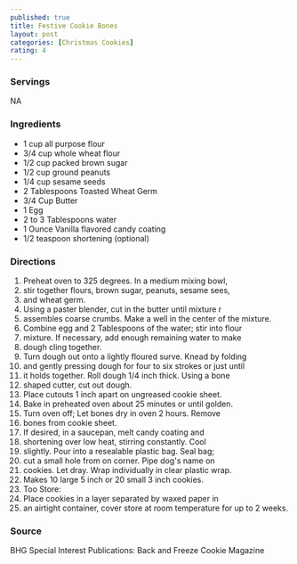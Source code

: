```yaml
---
published: true
title: Festive Cookie Bones
layout: post
categories: [Christmas Cookies]
rating: 4
---
```

### Servings
NA

### Ingredients
- 1 cup all purpose flour
- 3/4 cup whole wheat flour
- 1/2 cup packed brown sugar
- 1/2 cup ground peanuts
- 1/4 cup sesame seeds
- 2 Tablespoons Toasted Wheat Germ
- 3/4 Cup Butter
- 1 Egg
- 2 to 3 Tablespoons water 
- 1 Ounce Vanilla flavored candy coating 
- 1/2 teaspoon shortening (optional)


### Directions
1. Preheat oven to 325 degrees.  In a medium mixing bowl,
2. stir together flours, brown sugar, peanuts, sesame sees,
3. and wheat germ.
4. Using a paster blender, cut in the butter until mixture r
5. assembles coarse crumbs.  Make a well in the center of the mixture.
6. Combine egg and 2 Tablespoons of the water; stir into flour
7. mixture.  If necessary, add enough remaining water to make
8. dough cling together.
9. Turn dough out onto a lightly floured surve.  Knead by folding
10. and gently pressing dough for four to six strokes or just until
11. it holds together.  Roll dough 1/4 inch thick.  Using a bone
12. shaped cutter, cut out dough.
13. Place cutouts 1 inch apart on ungreased cookie sheet.
14. Bake in preheated oven about 25 minutes or until golden.
15. Turn oven off; Let bones dry in oven 2 hours.  Remove
16. bones from cookie sheet.
17. If desired, in a saucepan, melt candy coating and
18. shortening over low heat, stirring constantly.  Cool
19. slightly.  Pour into a resealable plastic bag.  Seal bag;
20. cut a small hole from on corner.  Pipe dog's name on
21. cookies.  Let dray.  Wrap individually in clear plastic wrap.
22. Makes 10 large 5 inch or 20 small 3 inch cookies.
23. Too Store:
24. Place cookies in a layer separated by waxed paper in
25. an airtight container, cover store at room temperature for up to 2 weeks.

### Source
BHG Special Interest Publications: Back and Freeze Cookie Magazine
